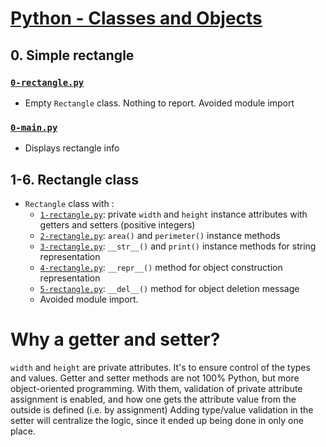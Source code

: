 # [Python - Classes and Objects](https://intranet.hbtn.io/projects/2125)

## 0. Simple rectangle
### [`0-rectangle.py`](0-rectangle.py)
* Empty `Rectangle` class. Nothing to report. Avoided module import
### [`0-main.py`](0-main.py)
* Displays rectangle info

## 1-6. Rectangle class
* `Rectangle` class with :
    * [`1-rectangle.py`](1-rectangle.py): private `width` and `height` instance attributes with getters and setters (positive integers)
    * [`2-rectangle.py`](2-rectangle.py): `area()` and `perimeter()` instance methods
    * [`3-rectangle.py`](3-rectangle.py): `__str__()` and `print()` instance methods for string representation
    * [`4-rectangle.py`](4-rectangle.py): `__repr__()` method for object construction representation
    * [`5-rectangle.py`](5-rectangle.py): `__del__()` method for object deletion message
    * Avoided module import.

# Why a getter and setter?
`width` and `height` are private attributes. It's to ensure control of the types and values. Getter and setter methods are not 100% Python, but more object-oriented programming. With them, validation of private attribute assignment is enabled, and how one gets the attribute value from the outside is defined (i.e. by assignment) Adding type/value validation in the setter will centralize the logic, since it ended up being done in only one place.
